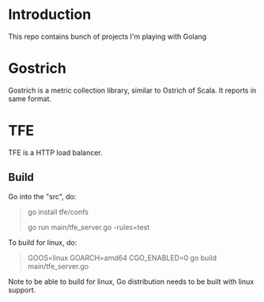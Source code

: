 Introduction
============
This repo contains bunch of projects I'm playing with Golang

Gostrich
========

Gostrich is a metric collection library, similar to Ostrich of Scala. It reports in same format.

TFE
==============

TFE is a HTTP load balancer.

Build
-----

Go into the "src", do:
>  go install tfe/confs
>
>  go run main/tfe_server.go -rules=test
>

To build for linux, do:
>  GOOS=linux GOARCH=amd64 CGO_ENABLED=0 go build main/tfe_server.go

Note to be able to build for linux, Go distribution needs to be built with linux support.
